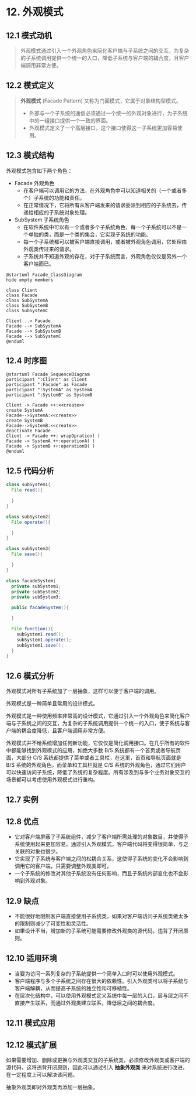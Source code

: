 # 12. 外观模式

## 12.1 模式动机

> 外观模式通过引入一个外观角色来简化客户端与子系统之间的交互，为复杂的子系统调用提供一个统一的入口，降低子系统与客户端的耦合度，且客户端调用非常方便。

## 12.2 模式定义

> **外观模式** (Facade Pattern) 又称为门面模式，它属于对象结构型模式。
>
> - 外部与一个子系统的通信必须通过一个统一的外观对象进行，为子系统中的一组接口提供一个一致的界面。
> - 外观模式定义了一个高层接口，这个接口使得这一子系统更加容易使用。

## 12.3 模式结构

外观模式包含如下两个角色：

- Facade 外观角色
  - 在客户端可以调用它的方法，在外观角色中可以知道相关的（一个或者多个）子系统的功能和责任。
  - 在正常情况下，它将所有从客户端发来的请求委派到相应的子系统去，传递给相应的子系统对象处理。
- SubSystem 子系统角色
  - 在软件系统中可以有一个或者多个子系统角色，每一个子系统可以不是一个单独的类，而是一个类的集合，它实现子系统的功能。
  - 每一个子系统都可以被客户端直接调用，或者被外观角色调用，它处理由外观类传过来的请求。
  - 子系统并不知道外观的存在，对于子系统而言，外观角色仅仅是另外一个客户端而已。

```PlantUML
@startuml Facade_ClassDiagram
hide empty members

class Client
class Facade
class SubSystemA
class SubSystemB
class SubSystemC

Client ..> Facade
Facade --> SubSystemA
Facade --> SubSystemB
Facade --> SubSystemC
@enduml
```

## 12.4 时序图

```PlantUML
@startuml Facade_SequenceDiagram
participant ":Client" as Client
participant ":Facade" as Facade
participant ":SystemA" as SystemA
participant ":SystemB" as SystemB

Client -> Facade ++:<<create>>
create SystemA
Facade-->SystemA:<<create>>
create SystemB
Facade-->SystemB:<<create>>
deactivate Facade
Client -> Facade ++: wrapOpration( )
Facade -> SystemA ++:operationA( )
Facade -> SystemB ++:operationB( )
@enduml
```

## 12.5 代码分析

```Java
class subSystem1{
  File read(){

  }
}
```

```Java
class subSystem2{
  File operate(){

  }
}
```

```Java
class subSystem3{
  File save(){

  }
}
```

```Java
class facadeSystem{
  private subSystem1;
  private subSystem2;
  private subSystem3;

  public facadeSystem(){

  }

  File function(){
    subSystem1.read();
    subSystem1.operate();
    subSystem1.save();
  }
}
```

## 12.6 模式分析

外观模式对所有子系统加了一层抽象，这样可以便于客户端的调用。

外观模式是一种简单且常用的设计模式。

外观模式是一种使用频率非常高的设计模式，它通过引入一个外观角色来简化客户端与子系统之间的交互，为复杂的子系统调用提供一个统一的入口，使子系统与客户端的耦合度降低，且客户端调用非常方便。

外观模式并不给系统增加任何新功能，它仅仅是简化调用接口。在几乎所有的软件中都能够找到外观模式的应用，如绝大多数 B/S 系统都有一个首页或者导航页面，大部分 C/S 系统都提供了菜单或者工具栏，在这里，首页和导航页面就是 B/S 系统的外观角色，而菜单和工具栏就是 C/S 系统的外观角色，通过它们用户可以快速访问子系统，降低了系统的复杂程度。所有涉及到与多个业务对象交互的场景都可以考虑使用外观模式进行重构。

## 12.7 实例

## 12.8 优点

- 它对客户端屏蔽了子系统组件，减少了客户端所需处理的对象数目，并使得子系统使用起来更加容易。通过引入外观模式，客户端代码将变得很简单，与之关联的对象也很少。
- 它实现了子系统与客户端之间的松耦合关系，这使得子系统的变化不会影响到调用它的客户端，只需要调整外观类即可。
- 一个子系统的修改对其他子系统没有任何影响，而且子系统内部变化也不会影响到外观对象。

## 12.9 缺点

- 不能很好地限制客户端直接使用子系统类，如果对客户端访问子系统类做太多的限制则减少了可变性和灵活性。
- 如果设计不当，增加新的子系统可能需要修改外观类的源代码，违背了开闭原则。

## 12.10 适用环境

- 当要为访问一系列复杂的子系统提供一个简单入口时可以使用外观模式。
- 客户端程序与多个子系统之间存在很大的依赖性。引入外观类可以将子系统与客户端解耦，从而提高子系统的独立性和可移植性。
- 在层次化结构中，可以使用外观模式定义系统中每一层的入口，层与层之间不直接产生联系，而通过外观类建立联系，降低层之间的耦合度。

## 12.11 模式应用

## 12.12 模式扩展

如果需要增加、删除或更换与外观类交互的子系统类，必须修改外观类或客户端的源代码，这将违背开闭原则，因此可以通过引入 **抽象外观类** 来对系统进行改进，在一定程度上可以解决该问题。

抽象外观类即对外观类再添加一层抽象。
